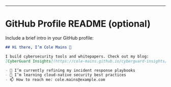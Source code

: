 
---

# GitHub Profile README (optional)

Include a brief intro in your GitHub profile:

```markdown
## Hi there, I’m Cole Mains 👋

I build cybersecurity tools and whitepapers. Check out my blog:
[CyberGuard Insights](https://cole-mains.github.io/cyberguard-insights/)

- 🔭 I’m currently refining my incident response playbooks
- 🌱 I’m learning cloud-native security best practices
- 📫 How to reach me: cole.mains@example.com
